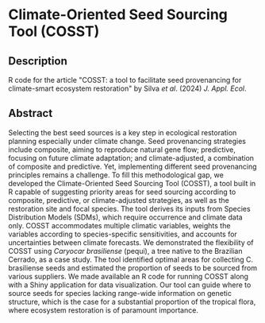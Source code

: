# Climate-Oriented Seed Sourcing Tool (COSST)

## Description

R code for the article "COSST: a tool to facilitate seed provenancing for climate-smart ecosystem restoration" by Silva *et al*. (2024) *J. Appl. Ecol*.

## Abstract

Selecting the best seed sources is a key step in ecological restoration planning especially under climate change. Seed provenancing strategies include composite, aiming to reproduce natural gene flow; predictive, focusing on future climate adaptation; and climate-adjusted, a combination of composite and predictive. Yet, implementing different seed provenancing principles remains a challenge. To fill this methodological gap, we developed the Climate-Oriented Seed Sourcing Tool (COSST), a tool built in R capable of suggesting priority areas for seed sourcing according to composite, predictive, or climate-adjusted strategies, as well as the restoration site and focal species. The tool derives its inputs from Species Distribution Models (SDMs), which require occurrence and climate data only. COSST accommodates multiple climatic variables, weights the variables according to species-specific sensitivities, and accounts for uncertainties between climate forecasts. We demonstrated the flexibility of COSST using *Caryocar brasiliense* (pequi), a tree native to the Brazilian Cerrado, as a case study. The tool identified optimal areas for collecting C. brasiliense seeds and estimated the proportion of seeds to be sourced from various suppliers. We made available an R code for running COSST along with a Shiny application for data visualization. Our tool can guide where to source seeds for species lacking range-wide information on genetic structure, which is the case for a substantial proportion of the tropical flora, where ecosystem restoration is of paramount importance.
